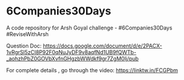 # 6Companies30Days
A code repository for Arsh Goyal challenge - #6Companies30Days #ReviseWithArsh

Question Doc: https://docs.google.com/document/d/e/2PACX-1vRgrSl5zCl8P92F0qNuJyDF9v8aqfNd1UB9fQWTb-_aohzhPbZ0GOVbXvfnGHgzbWWdkf9gr7ZgM0lj/pub

For complete details , go through the video: https://linktw.in/FCGPbm
